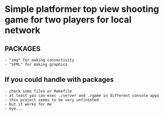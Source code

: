 # Simple platformer top view shooting game for two players for local network


## PACKAGES
	- "zmq" for making connectivity
	- "SFML" for making graphics

## If you could handle with packages
	- check some files or Makefile
	- at least you can exec ./server and ./game in different console apps
	- this project seems to be very unfinished
	- but it works for me
	- bye...
